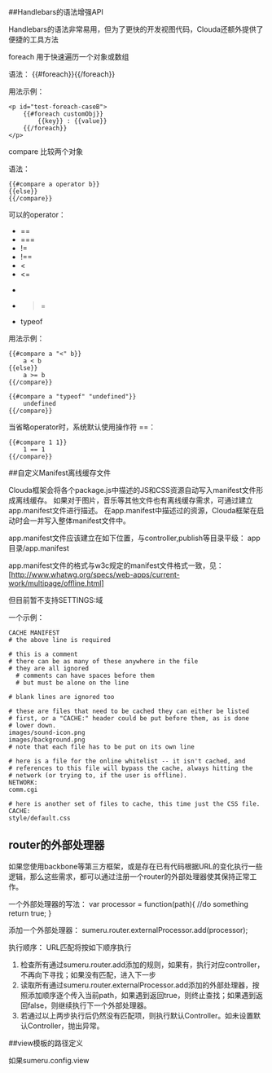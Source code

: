 ##Handlebars的语法增强API

Handlebars的语法非常易用，但为了更快的开发视图代码，Clouda还额外提供了便捷的工具方法

foreach 
用于快速遍历一个对象或数组

语法：
    {{#foreach}}{{/foreach}}

用法示例：

    <p id="test-foreach-caseB">  
        {{#foreach customObj}}
            {{key}} : {{value}}
        {{/foreach}}
    </p>


compare
比较两个对象

语法：

    {{#compare a operator b}}
    {{else}}
    {{/compare}}

可以的operator：

 * ==
 * ===
 * !=
 * !==
 * <
 * <=
 * >
 * >=
 * typeof

用法示例：

    {{#compare a "<" b}}
		a < b
	{{else}}
		a >= b
	{{/compare}}

    {{#compare a "typeof" "undefined"}}
		undefined
	{{/compare}}

当省略operator时，系统默认使用操作符 ==：

    {{#compare 1 1}}
		1 == 1
	{{/compare}}

##自定义Manifest离线缓存文件

Clouda框架会将各个package.js中描述的JS和CSS资源自动写入manifest文件形成离线缓存。
如果对于图片，音乐等其他文件也有离线缓存需求，可通过建立app.manifest文件进行描述。
在app.manifest中描述过的资源，Clouda框架在启动时会一并写入整体manifest文件中。

app.manifest文件应该建立在如下位置，与controller,publish等目录平级：
    app目录/app.manifest

app.manifest文件的格式与w3c规定的manifest文件格式一致，见：[http://www.whatwg.org/specs/web-apps/current-work/multipage/offline.html]

但目前暂不支持SETTINGS:域

一个示例：

    CACHE MANIFEST
	# the above line is required
	
	# this is a comment
	# there can be as many of these anywhere in the file
	# they are all ignored
	  # comments can have spaces before them
	  # but must be alone on the line
	
	# blank lines are ignored too
	
	# these are files that need to be cached they can either be listed
	# first, or a "CACHE:" header could be put before them, as is done
	# lower down.
	images/sound-icon.png
	images/background.png
	# note that each file has to be put on its own line
	
	# here is a file for the online whitelist -- it isn't cached, and
	# references to this file will bypass the cache, always hitting the
	# network (or trying to, if the user is offline).
	NETWORK:
	comm.cgi
	
	# here is another set of files to cache, this time just the CSS file.
	CACHE:
	style/default.css
	
## router的外部处理器

如果您使用backbone等第三方框架，或是存在已有代码根据URL的变化执行一些逻辑，那么这些需求，都可以通过注册一个router的外部处理器使其保持正常工作。

一个外部处理器的写法：
	var processor = function(path){
		//do something
		return true;
	}

添加一个外部处理器：
	sumeru.router.externalProcessor.add(processor);
	
执行顺序：
URL匹配将按如下顺序执行

 1. 检查所有通过sumeru.router.add添加的规则，如果有，执行对应controller，不再向下寻找；如果没有匹配，进入下一步
 2. 读取所有通过sumeru.router.externalProcessor.add添加的外部处理器，按照添加顺序逐个传入当前path，如果遇到返回true，则终止查找；如果遇到返回false，则继续执行下一个外部处理器。
 3. 若通过以上两步执行后仍然没有匹配项，则执行默认Controller。如未设置默认Controller，抛出异常。


##view模板的路径定义

如果sumeru.config.view
